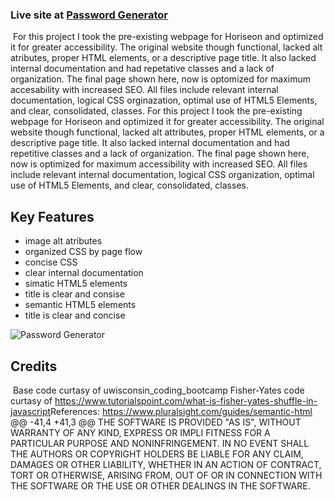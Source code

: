 ### Live site at [Password Generator](https://cgsdesign.github.io/passwordGen/.)
​
​For this project I took the pre-existing webpage for Horiseon and optimized it for greater accessibility. The original website though functional, lacked alt atributes, proper HTML elements, or a descriptive page title. It also lacked internal documentation and had repetative classes and a lack of organization. The final page shown here, now is optomized for maximum accesability with increased SEO. All files include relevant internal documentation, logical CSS orginazation, optimal use of HTML5 Elements, and clear, consolidated, classes.
​For this project I took the pre-existing webpage for Horiseon and optimized it for greater accessibility. The original website though functional, lacked alt attributes, proper HTML elements, or a descriptive page title. It also lacked internal documentation and had repetitive classes and a lack of organization. The final page shown here, now is optimized for maximum accessibility with increased SEO. All files include relevant internal documentation, logical CSS organization, optimal use of HTML5 Elements, and clear, consolidated, classes.
​
## Key Features
* image alt atributes
* organized CSS by page flow
* concise CSS
* clear internal documentation
* simatic HTML5 elements
* title is clear and consise
* semantic HTML5 elements
* title is clear and concise


![Password Generator](assets/images/HoriseonServicesMockup.png)

## Credits
​
Base code curtasy of uwisconsin_coding_bootcamp
Fisher-Yates code curtasy of https://www.tutorialspoint.com/what-is-fisher-yates-shuffle-in-javascript
​
​References: 
​https://www.pluralsight.com/guides/semantic-html
@@ -41,4 +41,3 @@ THE SOFTWARE IS PROVIDED "AS IS", WITHOUT WARRANTY OF ANY KIND, EXPRESS OR IMPLI
FITNESS FOR A PARTICULAR PURPOSE AND NONINFRINGEMENT. IN NO EVENT SHALL THE
AUTHORS OR COPYRIGHT HOLDERS BE LIABLE FOR ANY CLAIM, DAMAGES OR OTHER
LIABILITY, WHETHER IN AN ACTION OF CONTRACT, TORT OR OTHERWISE, ARISING FROM, OUT OF OR IN CONNECTION WITH THE SOFTWARE OR THE USE OR OTHER DEALINGS IN THE SOFTWARE.